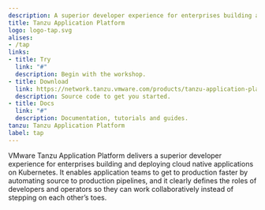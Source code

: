 ```yaml
---
description: A superior developer experience for enterprises building and deploying cloud native applications on Kubernetes. Get to production faster by automating source to production pipelines.
title: Tanzu Application Platform
logo: logo-tap.svg
alises:
- /tap
links:
- title: Try
  link: "#"
  description: Begin with the workshop.
- title: Download
  link: https://network.tanzu.vmware.com/products/tanzu-application-platform/
  description: Source code to get you started.
- title: Docs
  link: "#"
  description: Documentation, tutorials and guides.
tanzu: Tanzu Application Platform
label: tap
---
```


VMware Tanzu Application Platform delivers a superior developer experience for enterprises building and deploying cloud native applications on Kubernetes. It enables application teams to get to production faster by automating source to production pipelines, and it clearly defines the roles of developers and operators so they can work collaboratively instead of stepping on each other’s toes.